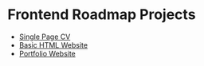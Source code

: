 # Frontend Roadmap Projects

- [Single Page CV](https://roadmap.sh/projects/single-page-cv)
- [Basic HTML Website](https://roadmap.sh/projects/basic-html-website)
- [Portfolio Website](https://roadmap.sh/projects/portfolio-website)